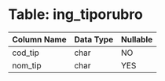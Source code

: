 # Table: ing_tiporubro

| Column Name | Data Type | Nullable |
|-------------|-----------|----------|
| cod_tip | char | NO |
| nom_tip | char | YES |
